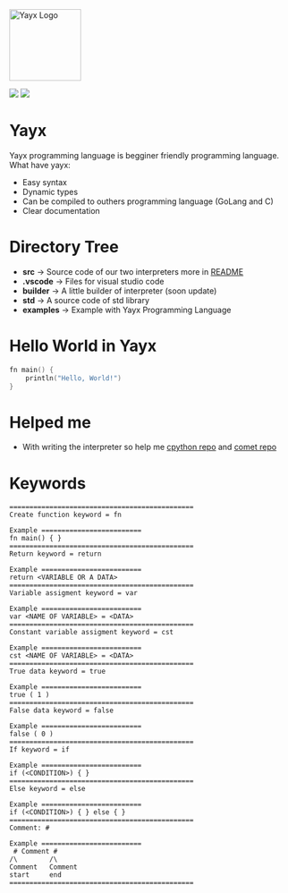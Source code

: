 
<!-- <div style="text-align:center"><img src="https://raw.githubusercontent.com/SolindekDev/yayx/main/website/img/yayx.png" style="width: 128px"></div> -->
<img align="center" style="width: 128px" src="https://avatars.githubusercontent.com/u/95468331?s=200&v=4" alt="Yayx Logo">

![](https://shields.io/github/languages/top/YayxLang/yayx)
![](https://img.shields.io/github/directory-file-count/yayxlang/yayx)

# Yayx
Yayx programming language is begginer friendly programming language. What have yayx:
- Easy syntax
- Dynamic types
- Can be compiled to outhers programming language (GoLang and C)
- Clear documentation

# Directory Tree
- **src** -> Source code of our two interpreters more in [README](https://github.com/SolindekDev/yayx/tree/main/src)
- **.vscode** -> Files for visual studio code 
- **builder** -> A little builder of interpreter (soon update)
- **std** -> A source code of std library
- **examples** -> Example with Yayx Programming Language

# Hello World in Yayx
```kotlin
fn main() {
    println("Hello, World!")
}
```

# Helped me
- With writing the interpreter so help me [cpython repo](https://github.com/python/cpython) and [comet repo](https://github.com/chermehdi/comet)

# Keywords
```
==============================================
Create function keyword = fn

Example =========================
fn main() { }
==============================================
Return keyword = return

Example =========================
return <VARIABLE OR A DATA>
==============================================
Variable assigment keyword = var

Example =========================
var <NAME OF VARIABLE> = <DATA>
==============================================
Constant variable assigment keyword = cst

Example =========================
cst <NAME OF VARIABLE> = <DATA>
==============================================
True data keyword = true

Example =========================
true ( 1 )
==============================================
False data keyword = false

Example =========================
false ( 0 )
==============================================
If keyword = if

Example =========================
if (<CONDITION>) { }
==============================================
Else keyword = else

Example =========================
if (<CONDITION>) { } else { }
==============================================
Comment: #

Example =========================
 # Comment #
/\        /\
Comment   Comment
start     end
==============================================
```
